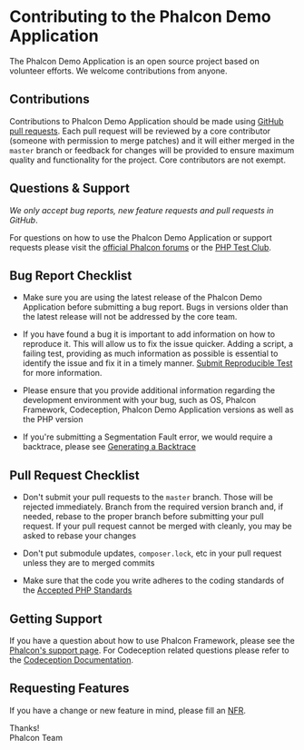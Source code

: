 # Contributing to the Phalcon Demo Application

The Phalcon Demo Application is an open source project based on volunteer efforts. We welcome contributions from anyone.

## Contributions

Contributions to Phalcon Demo Application should be made using [GitHub pull requests][pr]. Each pull request will be
reviewed by a core contributor (someone with permission to merge patches) and it will either merged in the `master`
branch or feedback for changes will be provided to ensure maximum quality and functionality for the project.
Core contributors are not exempt.

## Questions & Support

*We only accept bug reports, new feature requests and pull requests in GitHub*.

For questions on how to use the Phalcon Demo Application or support requests please visit the
[official Phalcon forums][forum] or the [PHP Test Club][forum-qa].

## Bug Report Checklist

- Make sure you are using the latest release of the Phalcon Demo Application before submitting a bug report.
  Bugs in versions older than the latest release will not be addressed by the core team.

- If you have found a bug it is important to add information on how to reproduce it. This will allow us to fix the issue
  quicker. Adding a script, a failing test, providing as much information as possible is essential to identify the issue
  and fix it in a timely manner. [Submit Reproducible Test][srt] for more information.

- Please ensure that you provide additional information regarding the development environment with your bug, such as OS,
  Phalcon Framework, Codeception, Phalcon Demo Application versions as well as the PHP version

- If you're submitting a Segmentation Fault error, we would require a backtrace, please see [Generating a Backtrace][gb]

## Pull Request Checklist

- Don't submit your pull requests to the `master` branch. Those will be rejected immediately. Branch from the required
  version branch and, if needed, rebase to the proper branch before submitting your pull request. If your pull request
  cannot be merged with cleanly, you may be asked to rebase your changes

- Don't put submodule updates, `composer.lock`, etc in your pull request unless they are to merged commits

- Make sure that the code you write adheres to the coding standards of the [Accepted PHP Standards][psr]

## Getting Support

If you have a question about how to use Phalcon Framework, please see the [Phalcon's support page][support].
For Codeception related questions please refer to the [Codeception Documentation][codecept-doc].

## Requesting Features

If you have a change or new feature in mind, please fill an [NFR][nfr].

Thanks! <br />
Phalcon Team

[pr]: https://help.github.com/articles/using-pull-requests
[forum]: https://forum.phalconphp.com
[forum-qa]: http://phptest.club/
[srt]: https://github.com/phalcon/cphalcon/wiki/Submit-Reproducible-Test
[gb]: https://github.com/phalcon/cphalcon/wiki/Generating-a-backtrace
[support]: https://phalconphp.com/support
[codecept-doc]: http://codeception.com/docs/
[nfr]: https://github.com/phalcon/cphalcon/wiki/New-Feature-Request---NFR
[psr]: http://www.php-fig.org/psr/
